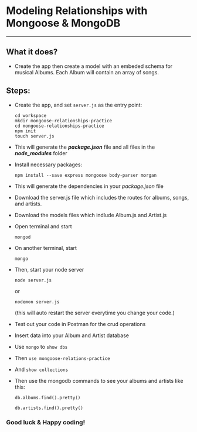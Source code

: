 # Modeling Relationships with Mongoose & MongoDB
--------
## What it does?
- Create the app then create a model with an embeded schema for musical Albums. Each Album will contain an array of songs.

## Steps:
- Create the app, and set `server.js` as the entry point:

  ```
  cd workspace  
  mkdir mongoose-relationships-practice
  cd mongoose-relationships-practice
  npm init
  touch server.js
  ```
- This will generate the ***package.json*** file and all files in the ***node_modules*** folder

- Install necessary packages:

  ```
  npm install --save express mongoose body-parser morgan
  ```
- This will generate the dependencies in your *package.json* file

- Download the server.js file which includes the routes for albums, songs, and artists.

- Download the models files which indlude Album.js and Artist.js

- Open terminal and start 
	```
	mongod
	```
	
- On another terminal, start
	```
	mongo
	```
- Then, start your node server
	```
	node server.js
	```
	or
	```
	nodemon server.js
	```
	(this will auto restart the server everytime you change your code.)
- Test out your code in Postman for the crud operations

- Insert data into your Album and Artist database

- Use ``` mongo ``` to ```show dbs``` 

- Then ```use mongoose-relations-practice```

- And ```show collections``` 

- Then use the mongodb commands to see your albums and artists like this:
 
	```
	db.albums.find().pretty()
	```

	```
	db.artists.find().pretty()
	``` 

### Good luck & Happy coding!

